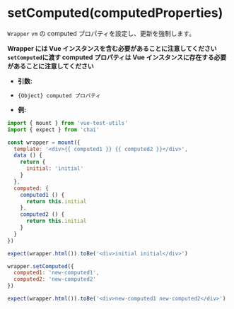 # setComputed(computedProperties)

`Wrapper` `vm` の computed プロパティを設定し、更新を強制します。

**Wrapper には Vue インスタンスを含む必要があることに注意してください**
**`setComputed`に渡す computed プロパティは Vue インスタンスに存在する必要があることに注意してください**


- **引数:**
- `{Object} computed プロパティ`

- **例:**

```js
import { mount } from 'vue-test-utils'
import { expect } from 'chai'

const wrapper = mount({
  template: '<div>{{ computed1 }} {{ computed2 }}</div>',
  data () {
    return {
      initial: 'initial'
    }
  },
  computed: {
    computed1 () {
      return this.initial
    },
    computed2 () {
      return this.initial
    }
  }
})

expect(wrapper.html()).toBe('<div>initial initial</div>')

wrapper.setComputed({
  computed1: 'new-computed1',
  computed2: 'new-computed2'
})

expect(wrapper.html()).toBe('<div>new-computed1 new-computed2</div>')
```

